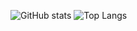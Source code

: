 ![GitHub stats](https://github-readme-stats-pink-six-36.vercel.app/api?username=JLarsonMWI&show_icons=true&count_private=true&include_all_commits=false&theme=dracula&bg_color=22272e&hide_border=true&show=prs_merged,prs_merged_percentage&hide=contribs,issues&custom_title=JLarsonMWI's&nbsp;2024&nbsp;GitHub&nbsp;Stats)
![Top Langs](https://github-readme-stats-pink-six-36.vercel.app/api/top-langs/?username=JLarsonMWI&layout=donut&count_private=true&include_all_commits=true&theme=dracula&bg_color=22272e&hide_border=true&langs_count=20&hide=css,html)
<br/>
